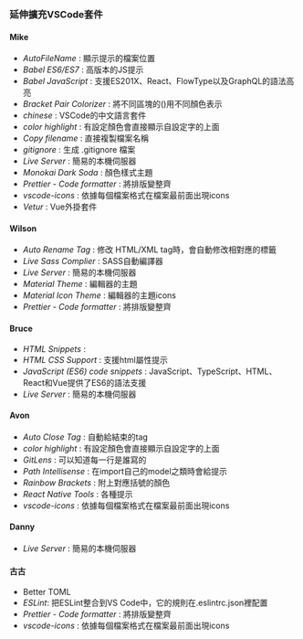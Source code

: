 ### 延伸擴充VSCode套件

#### Mike
* *AutoFileName* : 顯示提示的檔案位置
* *Babel ES6/ES7* : 高版本的JS提示
* *Babel JavaScript* : 支援ES201X、React、FlowType以及GraphQL的語法高亮
* *Bracket Pair Colorizer* : 將不同區塊的()用不同顏色表示
* *chinese* : VSCode的中文語言套件
* *color highlight* : 有設定顏色會直接顯示自設定字的上面
* *Copy filename* : 直接複製檔案名稱
* *gitignore* : 生成 .gitignore 檔案
* *Live Server* : 簡易的本機伺服器
* *Monokai Dark Soda* : 顏色樣式主題
* *Prettier - Code formatter* : 將排版變整齊
* *vscode-icons* : 依據每個檔案格式在檔案最前面出現icons
* *Vetur* : Vue外掛套件

#### Wilson
* *Auto Rename Tag* : 修改 HTML/XML tag時，會自動修改相對應的標籤
* *Live Sass Complier* : SASS自動編譯器
* *Live Server* : 簡易的本機伺服器
* *Material Theme* : 編輯器的主題
* *Material Icon Theme* : 編輯器的主題icons
* *Prettier - Code formatter* : 將排版變整齊

#### Bruce
* *HTML Snippets* : 
* *HTML CSS Support* : 支援html屬性提示
* *JavaScript (ES6) code snippets* : JavaScript、TypeScript、HTML、React和Vue提供了ES6的語法支援
* *Live Server* : 簡易的本機伺服器

#### Avon
* *Auto Close Tag* : 自動給結束的tag
* *color highlight* : 有設定顏色會直接顯示自設定字的上面
* *GitLens* : 可以知道每一行是誰寫的
* *Path Intellisense* : 在import自己的model之類時會給提示
* *Rainbow Brackets* : 附上對應括號的顏色
* *React Native Tools* : 各種提示
* *vscode-icons* : 依據每個檔案格式在檔案最前面出現icons

#### Danny
* *Live Server* : 簡易的本機伺服器

#### 古古
* Better TOML
* *ESLint*: 把ESLint整合到VS Code中，它的規則在.eslintrc.json裡配置
* *Prettier - Code formatter* : 將排版變整齊
* *vscode-icons* : 依據每個檔案格式在檔案最前面出現icons
